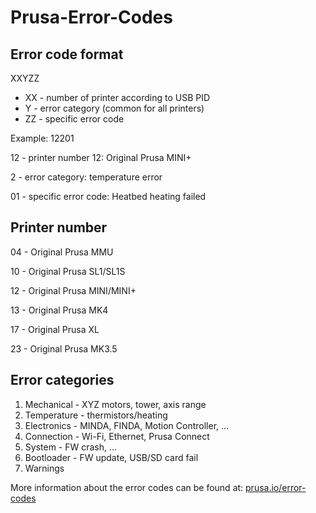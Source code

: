 # Prusa-Error-Codes

## Error code format <ErrorCode>

XXYZZ

- XX - number of printer according to USB PID
- Y - error category (common for all printers)
- ZZ - specific error code

Example: 12201

12 - printer number 12: Original Prusa MINI+

2 - error category: temperature error

01 - specific error code: Heatbed heating failed

## Printer number
04 - Original Prusa MMU

10 - Original Prusa SL1/SL1S

12 - Original Prusa MINI/MINI+

13 - Original Prusa MK4

17 - Original Prusa XL

23 - Original Prusa MK3.5
## Error categories
1. Mechanical - XYZ motors, tower, axis range
2. Temperature - thermistors/heating
3. Electronics - MINDA, FINDA, Motion Controller, …
4. Connection - Wi-Fi, Ethernet, Prusa Connect
5. System - FW crash, …
6. Bootloader - FW update, USB/SD card fail
7. Warnings

More information about the error codes can be found at:
[prusa.io/error-codes](https://prusa.io/error-codes)
